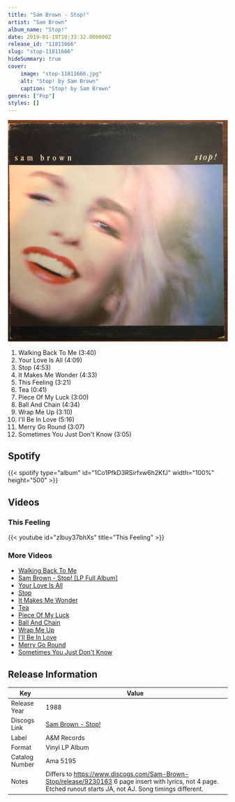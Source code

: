 ```yaml
---
title: "Sam Brown - Stop!"
artist: "Sam Brown"
album_name: "Stop!"
date: 2019-01-19T10:33:32.000000Z
release_id: "11811666"
slug: "stop-11811666"
hideSummary: true
cover:
    image: "stop-11811666.jpg"
    alt: "Stop! by Sam Brown"
    caption: "Stop! by Sam Brown"
genres: ["Pop"]
styles: []
---
```


![Stop! by Sam Brown](stop-11811666.jpg)

<!-- section break -->

1. Walking Back To Me (3:40)
2. Your Love Is All (4:09)
3. Stop (4:53)
4. It Makes Me Wonder (4:33)
5. This Feeling (3:21)
6. Tea (0:41)
7. Piece Of My Luck (3:00)
8. Ball And Chain (4:34)
9. Wrap Me Up (3:10)
10. I'll Be In Love (5:16)
11. Merry Go Round (3:07)
12. Sometimes You Just Don't Know (3:05)

<!-- section break -->


## Spotify
{{< spotify type="album" id="1Co1PfkD3RSirfxw6h2KfJ" width="100%" height="500" >}}



## Videos
### This Feeling
{{< youtube id="zlbuy37bhXs" title="This Feeling" >}}<br>

### More Videos

- [Walking Back To Me](https://www.youtube.com/watch?v=hTOBlrWzT0o)
- [Sam Brown - Stop! [LP Full Album]](https://www.youtube.com/watch?v=GKcZnjBSCBE)
- [Your Love Is All](https://www.youtube.com/watch?v=LEBiRGka5nU)
- [Stop](https://www.youtube.com/watch?v=kRHSAPiBfq8)
- [It Makes Me Wonder](https://www.youtube.com/watch?v=UUhjwspFCXI)
- [Tea](https://www.youtube.com/watch?v=RAQ0OmNsmRI)
- [Piece Of My Luck](https://www.youtube.com/watch?v=x05qXKVpJGU)
- [Ball And Chain](https://www.youtube.com/watch?v=xEoXSfjJzwA)
- [Wrap Me Up](https://www.youtube.com/watch?v=bBtt6SwSzzA)
- [I'll Be In Love](https://www.youtube.com/watch?v=xFfrFPhSAFE)
- [Merry Go Round](https://www.youtube.com/watch?v=Vj9OdQpY_4M)
- [Sometimes You Just Don't Know](https://www.youtube.com/watch?v=r-zwq1Xqab4)


## Release Information
|  Key           | Value                                                |
| ---------------| ---------------------------------------------------- |
| Release Year   | 1988                                   |
| Discogs Link   | [Sam Brown - Stop!](https://www.discogs.com/release/11811666-Sam-Brown-Stop) |
| Label          | A&M Records |
| Format         | Vinyl LP Album |
| Catalog Number | Ama 5195 |
| Notes | Differs to https://www.discogs.com/Sam-Brown-Stop/release/9230163 6 page insert with lyrics, not 4 page. Etched runout starts JA, not AJ. Song timings different.  |
